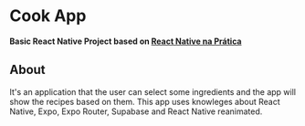 # Cook App
**Basic React Native Project based on [React Native na Prática](https://github.com/orodrigogo/react-native-na-pratica-1)**

## About

It's an application that the user can select some ingredients and the app will show the recipes based on them. This app uses knowleges about React Native, Expo, Expo Router, Supabase and React Native reanimated.
